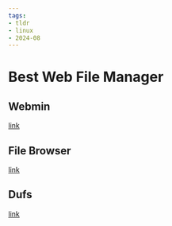 ```yaml
---
tags:
- tldr
- linux
- 2024-08
---
```


# Best Web File Manager

## Webmin

[link](https://webmin.com/)

## File Browser

[link](https://filebrowser.org/)

## Dufs

[link](https://github.com/sigoden/dufs)
